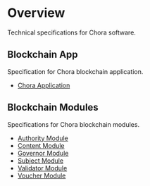 # Overview

Technical specifications for Chora software.

## Blockchain App

Specification for Chora blockchain application.

- [Chora Application](./chora/index.md)

## Blockchain Modules

Specifications for Chora blockchain modules.

- [Authority Module](./authority/index.md)
- [Content Module](./content/index.md)
- [Governor Module](./governor/index.md)
- [Subject Module](./subject/index.md)
- [Validator Module](./validator/index.md)
- [Voucher Module](./voucher/index.md)
